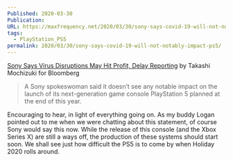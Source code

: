 ```yaml
---
Published: 2020-03-30
Publication: 
URL: https://maxfrequency.net/2020/03/30/sony-says-covid-19-will-not-notably-impact-ps5/
tags:
  - PlayStation_PS5
permalink: 2020/03/30/sony-says-covid-19-will-not-notably-impact-ps5/
---
```

[Sony Says Virus Disruptions May Hit Profit, Delay Reporting](https://www.bloomberg.com/news/articles/2020-03-27/sony-says-virus-may-wipe-out-forecast-upgrade-delay-earnings) by Takashi Mochizuki for Bloomberg

>A Sony spokeswoman said it doesn’t see any notable impact on the launch of its next-generation game console PlayStation 5 planned at the end of this year.

Encouraging to hear, in light of everything going on. As my buddy Logan pointed out to me when we were chatting about this statement, of course Sony would say this now. While the release of this console (and the Xbox Series X) are still a ways off, the production of these systems should start soon. We shall see just how difficult the PS5 is to come by when Holiday 2020 rolls around.